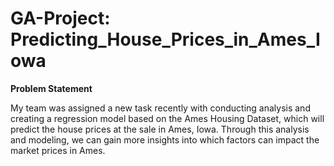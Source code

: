 # GA-Project: Predicting_House_Prices_in_Ames_Iowa

**Problem Statement**

My team was assigned a new task recently with conducting analysis and creating a regression model based on the Ames Housing Dataset, which will predict the house prices at the sale in Ames, Iowa. Through this analysis and modeling, we can gain more insights into which factors can impact the market prices in Ames.
